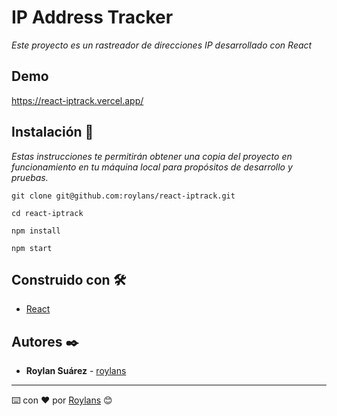 # IP Address Tracker

_Este proyecto es un rastreador de direcciones IP desarrollado con React_

## Demo

https://react-iptrack.vercel.app/

## Instalación 🔧

_Estas instrucciones te permitirán obtener una copia del proyecto en funcionamiento en tu máquina local para propósitos de desarrollo y pruebas._

```
git clone git@github.com:roylans/react-iptrack.git
```
```
cd react-iptrack
```

```
npm install
```

```
npm start
```

## Construido con 🛠️

* [React](https://reactjs.org/)


## Autores ✒️

* **Roylan Suárez** - [roylans](https://github.com/roylans)

---
⌨️ con ❤️ por [Roylans](https://github.com/roylans) 😊
